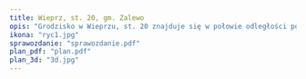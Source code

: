 ```yaml
---
title: Wieprz, st. 20, gm. Zalewo
opis: "Grodzisko w Wieprzu, st. 20 znajduje się w połowie odległości pomiędzy wsią Wieprz (Weepers) i nieistniejącą dziś wsią Pomielin (Pomehlen). Stanowisko, położone na wybitnym garbie terenowym – cyplu wysoczyzny, w terenie jest bardzo słabo widoczne. Możliwe jest zaobserwowanie czterech linii wałów i trzech fos, ułożonych na azymucie około 35 stopni. Znajdują się one w południowo-wschodniej części grodziska, gdzie odcinają dostęp do cypla od strony wysoczyzny."
ikona: "ryc1.jpg"
sprawozdanie: "sprawozdanie.pdf"
plan_pdf: "plan.pdf"
plan_3d: "3d.jpg"
---
```

